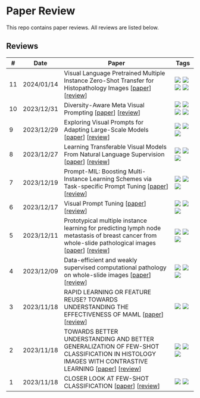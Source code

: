 
# Paper Review
This repo contains paper reviews. All reviews are listed below.
    
## Reviews

| # | Date | Paper | Tags |
| - | ---- | ----- | ---- |
11 | 2024/01/14 | Visual Language Pretrained Multiple Instance Zero-Shot Transfer for Histopathology Images \[[paper](https://arxiv.org/abs/2306.07831)\] \[[review](https://github.com/younnggsuk/Paper-Review/issues/11)\] | ![](https://img.shields.io/badge/CVPR%202023-376FE0) ![](https://img.shields.io/badge/Multiple%20Instance%20Learning-952DAA) ![](https://img.shields.io/badge/Vision--Language%20Model-7820AD) ![](https://img.shields.io/badge/Pathology-096715)
10 | 2023/12/31 | Diversity-Aware Meta Visual Prompting \[[paper](https://arxiv.org/abs/2303.08138)\] \[[review](https://github.com/younnggsuk/Paper-Review/issues/10)\] | ![](https://img.shields.io/badge/CVPR%202023-376FE0) ![](https://img.shields.io/badge/Classification-AC5D9B) ![](https://img.shields.io/badge/Transfer%20Learning-836B15) ![](https://img.shields.io/badge/Meta%20Learning-A711AB)
9 | 2023/12/29 | Exploring Visual Prompts for Adapting Large-Scale Models \[[paper](https://arxiv.org/abs/2203.17274)\] \[[review](https://github.com/younnggsuk/Paper-Review/issues/9)\] | ![](https://img.shields.io/badge/arXiv%202022-874F89) ![](https://img.shields.io/badge/Classification-AC5D9B) ![](https://img.shields.io/badge/Transfer%20Learning-836B15)
8 | 2023/12/27 | Learning Transferable Visual Models From Natural Language Supervision \[[paper](https://arxiv.org/abs/2103.00020)\] \[[review](https://github.com/younnggsuk/Paper-Review/issues/8)\] | ![](https://img.shields.io/badge/ICML%202021-6922C8) ![](https://img.shields.io/badge/Classification-AC5D9B) ![](https://img.shields.io/badge/Vision--Language%20Model-7820AD)
7 | 2023/12/19 | Prompt-MIL: Boosting Multi-Instance Learning Schemes via Task-specific Prompt Tuning \[[paper](https://arxiv.org/abs/2303.12214)\] \[[review](https://github.com/younnggsuk/Paper-Review/issues/7)\] | ![](https://img.shields.io/badge/MICCAI%202023-92556F) ![](https://img.shields.io/badge/Multiple%20Instance%20Learning-952DAA) ![](https://img.shields.io/badge/Pathology-096715)
6 | 2023/12/17 | Visual Prompt Tuning \[[paper](https://arxiv.org/abs/2203.12119)\] \[[review](https://github.com/younnggsuk/Paper-Review/issues/6)\] | ![](https://img.shields.io/badge/ECCV%202022-62630A) ![](https://img.shields.io/badge/Classification-AC5D9B) ![](https://img.shields.io/badge/Transfer%20Learning-836B15)
5 | 2023/12/11 | Prototypical multiple instance learning for predicting lymph node metastasis of breast cancer from whole-slide pathological images \[[paper](https://www.sciencedirect.com/science/article/abs/pii/S1361841523000099)\] \[[review](https://github.com/younnggsuk/Paper-Review/issues/5)\] | ![](https://img.shields.io/badge/Medical%20Image%20Analysis%202023-3141AB) ![](https://img.shields.io/badge/Multiple%20Instance%20Learning-952DAA) ![](https://img.shields.io/badge/Pathology-096715)
4 | 2023/12/09 | Data-efficient and weakly supervised computational pathology on whole-slide images \[[paper](https://www.nature.com/articles/s41551-020-00682-w)\] \[[review](https://github.com/younnggsuk/Paper-Review/issues/4)\] | ![](https://img.shields.io/badge/Nature%20Biomedical%20Engineering%202021-DD5376) ![](https://img.shields.io/badge/Multiple%20Instance%20Learning-952DAA) ![](https://img.shields.io/badge/Pathology-096715)
3 | 2023/11/18 | RAPID LEARNING OR FEATURE REUSE? TOWARDS UNDERSTANDING THE EFFECTIVENESS OF MAML \[[paper](https://openreview.net/pdf?id=rkgMkCEtPB)\] \[[review](https://github.com/younnggsuk/Paper-Review/issues/3)\] | ![](https://img.shields.io/badge/ICLR%202020-90575F) ![](https://img.shields.io/badge/Few--shot%20Learning-2F755B)
2 | 2023/11/18 | TOWARDS BETTER UNDERSTANDING AND BETTER GENERALIZATION OF FEW-SHOT CLASSIFICATION IN HISTOLOGY IMAGES WITH CONTRASTIVE LEARNING \[[paper](https://openreview.net/pdf?id=kQ2SOflIOVC)\] \[[review](https://github.com/younnggsuk/Paper-Review/issues/2)\] | ![](https://img.shields.io/badge/ICLR%202022-2E6A71) ![](https://img.shields.io/badge/Few--shot%20Learning-2F755B) ![](https://img.shields.io/badge/Pathology-096715)
1 | 2023/11/18 | CLOSER LOOK AT FEW-SHOT CLASSIFICATION \[[paper](https://openreview.net/pdf?id=HkxLXnAcFQ)\] \[[review](https://github.com/younnggsuk/Paper-Review/issues/1)\] | ![](https://img.shields.io/badge/ICLR%202019-C712AF) ![](https://img.shields.io/badge/Few--shot%20Learning-2F755B)
